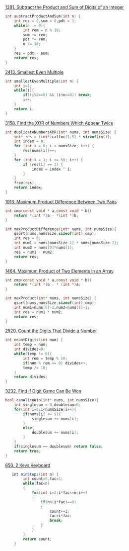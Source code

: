 [1281. Subtract the Product and Sum of Digits of an Integer](https://leetcode.com/problems/subtract-the-product-and-sum-of-digits-of-an-integer/)

```c
int subtractProductAndSum(int n) {
    int res = 0,sum = 0,pdt = 1;
    while(n != 0){
        int rem = n % 10;
        sum += rem;
        pdt *= rem;
        n /= 10;
    }
    res = pdt - sum;
    return res;
}
```


[2413. Smallest Even Multiple](https://leetcode.com/problems/smallest-even-multiple/)

```c
int smallestEvenMultiple(int n) {
    int i=1;
    while(i){
        if((i%2==0) && (i%n==0)) break;
        i++;
    }
    return i;
}
```

[3158. Find the XOR of Numbers Which Appear Twice](https://leetcode.com/problems/find-the-xor-of-numbers-which-appear-twice/)

```c
int duplicateNumbersXOR(int* nums, int numsSize) {
    int* res = (int*)calloc(1,51 * sizeof(int));
    int index = 0;
    for (int i = 0; i < numsSize; i++) {
        res[nums[i]]++;
    }
    for (int i = 1; i <= 50; i++) {
        if (res[i] == 2) {
            index = index ^ i;
        }
    }
    free(res);
    return index;
}
```

[1913. Maximum Product Difference Between Two Pairs](https://leetcode.com/problems/maximum-product-difference-between-two-pairs/)

```c
int cmp(const void * a,const void * b){
    return *(int *)a - *(int *)b;
}

int maxProductDifference(int* nums, int numsSize){
    qsort(nums,numsSize,sizeof(int),cmp);
    int res = 0;
    int num1 = nums[numsSize-1] * nums[numsSize-2];
    int num2 = nums[0]*nums[1];
    res = num1 - num2;
    return res;
}
```

[1464. Maximum Product of Two Elements in an Array](https://leetcode.com/problems/maximum-product-of-two-elements-in-an-array/)

```c
int cmp(const void * a,const void * b){
    return *(int *)b - * (int *)a;
}

int maxProduct(int* nums, int numsSize) {
    qsort(nums,numsSize,sizeof(int),cmp);
    int num1=nums[0]-1,num2=nums[1]-1;
    int res = num1 * num2;
    return res;
}
```

[2520. Count the Digits That Divide a Number](https://leetcode.com/problems/count-the-digits-that-divide-a-number/)

```c
int countDigits(int num) {
    int temp = num;
    int divides=0;
    while(temp != 0){
        int rem = temp % 10;
        if(num % rem == 0) divides++;
        temp /= 10;
    }
    return divides;
}
```


[3232. Find if Digit Game Can Be Won](https://leetcode.com/problems/find-if-digit-game-can-be-won/)

```c
bool canAliceWin(int* nums, int numsSize){
    int singlesum = 0,doublesum=0;
    for(int i=0;i<numsSize;i++){
        if(nums[i] <= 9){
            singlesum += nums[i];
        }
        else{
            doublesum += nums[i];
        }
    }
    if(singlesum == doublesum) return false;
    return true;
}
```

[650. 2 Keys Keyboard](https://leetcode.com/problems/2-keys-keyboard/)

```java
   int minSteps(int n) {
        int count=0,fac=1;
        while(fac<n)
        {
            for(int i=2;i*fac<=n;i++)
            {
                if(n%(i*fac)==0)
                {
                    count+=i;
                    fac=i*fac;
                    break;
                }
            }
        }      
        return count;
    }
```


